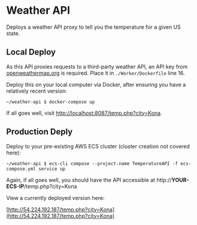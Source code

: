# Weather API

Deploys a weather API proxy to tell you the temperature for a given US state.

## Local Deploy

As this API proxies requests to a third-party weather API, an API key from [openweathermap.org](openweathermap.org) is required. Place it in `./Worker/Dockerfile` line 16.

Deploy this on your local computer via Docker, after ensuring you have a relatively recent version:

```
~/weather-api $ docker-compose up
```

If all goes well, visit [http://localhost:8087/temp.php?city=Kona](http://localhost:8087/temp.php?city=Kona).

## Production Deply

Deploy to your pre-existing AWS ECS cluster (cluster creation not covered here):

```
~/weather-api $ ecs-cli compose --project-name TemperatureAPI -f ecs-compose.yml service up
```

Again, if all goes well, you should have the API accessible at http://**YOUR-ECS-IP**/temp.php?city=Kona

View a currently deployed version here:

[http://54.224.192.187/temp.php?city=Kona](http://54.224.192.187/temp.php?city=Kona)